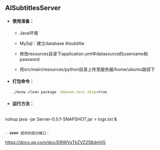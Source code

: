 ## AISubtitlesServer

- #### 使用准备：

  - Java环境

  - MySql：建立database AIsubtitle

  - 修改resources目录下application.yml中datasource的username和password
  - 将src/main/resources/python目录上传至服务器/home/ubuntu路径下

- #### 打包命令：

  ```sh
  ./mvnw clean package -Dmaven.test.skip=true
  ```
  
- #### 运行方法：

  ```sh
nohup java -jar Server-0.0.1-SNAPSHOT.jar > logs.txt &
  ```

- #### 提供的部分接口：

  ```
  https://docs.qq.com/doc/DRWVxTkZVZ256dmVG
  ```

  
